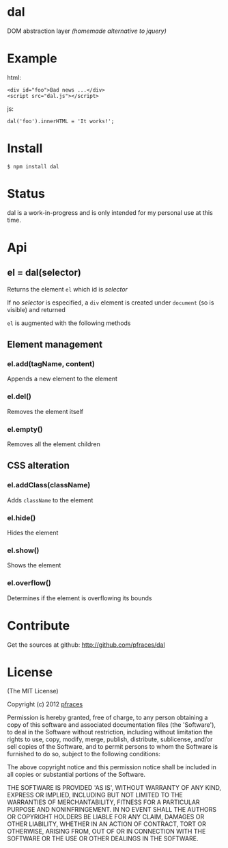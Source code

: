 # dal

DOM abstraction layer _(homemade alternative to jquery)_

# Example

html:

    <div id="foo">Bad news ...</div>
    <script src="dal.js"></script>

js:

    dal('foo').innerHTML = 'It works!';

# Install

    $ npm install dal

# Status

dal is a work-in-progress and is only intended for my personal use at this
time. 

# Api

## el = dal(selector)

Returns the element `el` which id is _selector_

If no _selector_ is especified, a `div` element is created under `document`
(so is visible) and returned

`el` is augmented with the following methods

## Element management

### el.add(tagName, content)

Appends a new element to the element

### el.del()

Removes the element itself

### el.empty()

Removes all the element children

## CSS alteration

### el.addClass(className)

Adds `className` to the element

### el.hide()

Hides the element

### el.show()

Shows the element

### el.overflow()

Determines if the element is overflowing its bounds

# Contribute

Get the sources at github: http://github.com/pfraces/dal

# License

(The MIT License)

Copyright (c) 2012 [pfraces](http://github.com/pfraces)

Permission is hereby granted, free of charge, to any person obtaining a copy of
this software and associated documentation files (the 'Software'), to deal in
the Software without restriction, including without limitation the rights to
use, copy, modify, merge, publish, distribute, sublicense, and/or sell copies
of the Software, and to permit persons to whom the Software is furnished to do
so, subject to the following conditions:

The above copyright notice and this permission notice shall be included in all
copies or substantial portions of the Software.

THE SOFTWARE IS PROVIDED 'AS IS', WITHOUT WARRANTY OF ANY KIND, EXPRESS OR
IMPLIED, INCLUDING BUT NOT LIMITED TO THE WARRANTIES OF MERCHANTABILITY,
FITNESS FOR A PARTICULAR PURPOSE AND NONINFRINGEMENT. IN NO EVENT SHALL THE
AUTHORS OR COPYRIGHT HOLDERS BE LIABLE FOR ANY CLAIM, DAMAGES OR OTHER
LIABILITY, WHETHER IN AN ACTION OF CONTRACT, TORT OR OTHERWISE, ARISING FROM,
OUT OF OR IN CONNECTION WITH THE SOFTWARE OR THE USE OR OTHER DEALINGS IN THE
SOFTWARE.
